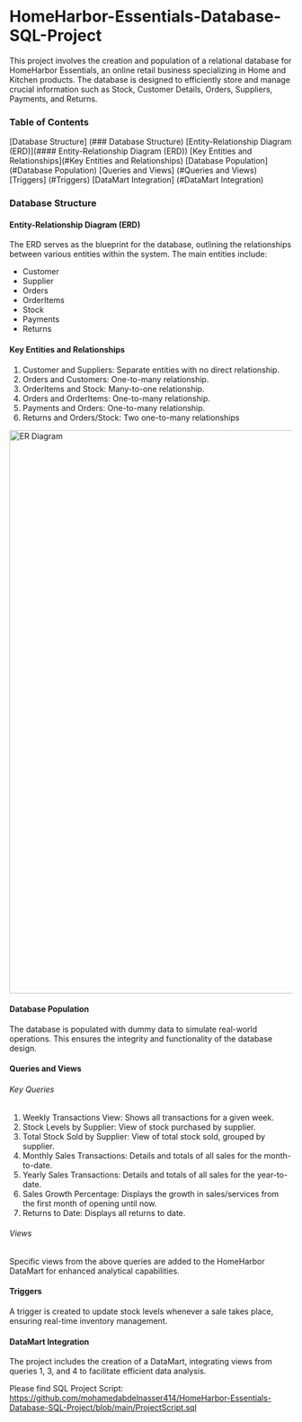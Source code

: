 # HomeHarbor-Essentials-Database-SQL-Project

This project involves the creation and population of a relational database for HomeHarbor Essentials, an online retail business specializing in Home and Kitchen products. The database is designed to efficiently store and manage crucial information such as Stock, Customer Details, Orders, Suppliers, Payments, and Returns.

### Table of Contents


[Database Structure] (### Database Structure)
[Entity-Relationship Diagram (ERD)](#### Entity-Relationship Diagram (ERD))
[Key Entities and Relationships](#Key Entities and Relationships)
[Database Population] (#Database Population)
[Queries and Views] (#Queries and Views)
[Triggers] (#Triggers)
[DataMart Integration] (#DataMart Integration)


### Database Structure

#### Entity-Relationship Diagram (ERD)

The ERD serves as the blueprint for the database, outlining the relationships between various entities within the system. The main entities include:

* Customer
* Supplier
* Orders
* OrderItems
* Stock
* Payments
* Returns

#### Key Entities and Relationships

1. Customer and Suppliers: Separate entities with no direct relationship.
2. Orders and Customers: One-to-many relationship.
3. OrderItems and Stock: Many-to-one relationship.
4. Orders and OrderItems: One-to-many relationship.
5. Payments and Orders: One-to-many relationship.
6. Returns and Orders/Stock: Two one-to-many relationships

<img width="1002" alt="ER Diagram" src="https://github.com/user-attachments/assets/16251d85-299e-43b3-8a8a-0d4530d74756">

#### Database Population

The database is populated with dummy data to simulate real-world operations. This ensures the integrity and functionality of the database design.

#### Queries and Views

###### Key Queries

1. Weekly Transactions View: Shows all transactions for a given week.
2. Stock Levels by Supplier: View of stock purchased by supplier.
3. Total Stock Sold by Supplier: View of total stock sold, grouped by supplier.
4. Monthly Sales Transactions: Details and totals of all sales for the month-to-date.
5. Yearly Sales Transactions: Details and totals of all sales for the year-to-date.
6. Sales Growth Percentage: Displays the growth in sales/services from the first month of opening until now.
7. Returns to Date: Displays all returns to date.

###### Views

Specific views from the above queries are added to the HomeHarbor DataMart for enhanced analytical capabilities.

#### Triggers

A trigger is created to update stock levels whenever a sale takes place, ensuring real-time inventory management.

#### DataMart Integration

The project includes the creation of a DataMart, integrating views from queries 1, 3, and 4 to facilitate efficient data analysis.

Please find SQL Project Script: https://github.com/mohamedabdelnasser414/HomeHarbor-Essentials-Database-SQL-Project/blob/main/ProjectScript.sql 
